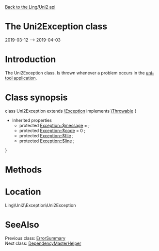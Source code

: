 [Back to the Ling/Uni2 api](https://github.com/lingtalfi/Uni2/blob/master/doc/api/Ling/Uni2.md)



The Uni2Exception class
================
2019-03-12 --> 2019-04-03






Introduction
============

The Uni2Exception class.
Is thrown whenever a problem occurs in the [uni-tool application](https://github.com/lingtalfi/Uni2/blob/master/doc/api/Ling/Uni2/Application/UniToolApplication.md).



Class synopsis
==============


class <span class="pl-k">Uni2Exception</span> extends [\Exception](http://php.net/manual/en/class.exception.php) implements [\Throwable](http://php.net/manual/en/class.throwable.php) {

- Inherited properties
    - protected  [Exception::$message](#property-message) =  ;
    - protected  [Exception::$code](#property-code) = 0 ;
    - protected  [Exception::$file](#property-file) ;
    - protected  [Exception::$line](#property-line) ;

}






Methods
==============






Location
=============
Ling\Uni2\Exception\Uni2Exception


SeeAlso
==============
Previous class: [ErrorSummary](https://github.com/lingtalfi/Uni2/blob/master/doc/api/Ling/Uni2/ErrorSummary/ErrorSummary.md)<br>Next class: [DependencyMasterHelper](https://github.com/lingtalfi/Uni2/blob/master/doc/api/Ling/Uni2/Helper/DependencyMasterHelper.md)<br>
